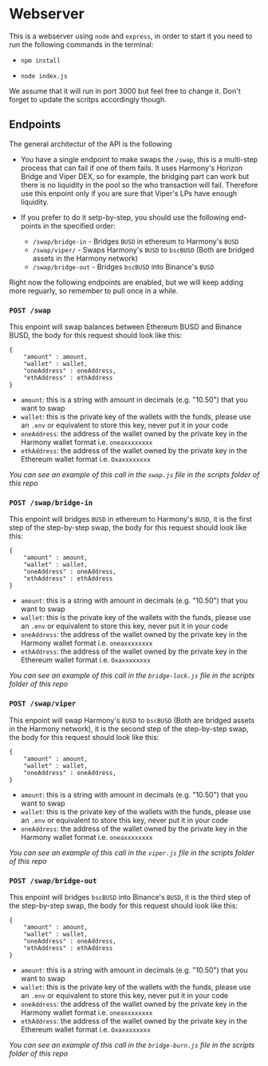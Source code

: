 # Webserver

This is a webserver using `node` and `express`, in order to start it you need to run the following commands in the terminal:

* `npm install`

* `node index.js`

We assume that it will run in port 3000 but feel free to change it. Don't forget to update the scritps accordingly though.

## Endpoints


The general architectur of the API is the following

- You have a single endpoint to make swaps the `/swap`, this is a multi-step process that can fail if one of them fails. It uses Harmony's Horizon Bridge and Viper DEX, so for example, the bridging part can work but there is no liquidity in the pool so the who transaction will fail. Therefore use this enpoint only if you are sure that Viper's LPs have enough liquidity.

- If you prefer to do it setp-by-step, you should use the following end-points in the specified order:

    - `/swap/bridge-in` - Bridges `BUSD` in ethereum to Harmony's `BUSD`
    - `/swap/viper/` - Swaps Harmony's `BUSD` to `bscBUSD` (Both are bridged assets in the Harmony network)
    - `/swap/bridge-out` - Bridges `bscBUSD` into Binance's `BUSD`

Right now the following endpoints are enabled, but we will keep adding more reguarly, so remember to pull once in a while.

### **`POST /swap`** 

This enpoint will swap balances between Ethereum BUSD and Binance BUSD, the body for this request should look like this:

```
{
    "amount" : amount,
    "wallet" : wallet,
    "oneAddress" : oneAddress,
    "ethAddress" : ethAddress
}
```

- `amount`: this is a string with amount in decimals (e.g. "10.50") that you want to swap
- `wallet`: this is the private key of the wallets with the funds, please use an `.env` or equivalent to store this key, never put it in your code
- `oneAddress`: the address of the wallet owned by the private key in the Harmony wallet format i.e. `oneaxxxxxxxx`
- `ethAddress`: the address of the wallet owned by the private key in the Ethereum wallet format i.e. `Oxaxxxxxxxx`

_You can see an example of this call in the `swap.js` file in the scripts folder of this repo_

### **`POST /swap/bridge-in`** 

This enpoint will bridges `BUSD` in ethereum to Harmony's `BUSD`, it is the first step of the step-by-step swap, the body for this request should look like this:

```
{
    "amount" : amount,
    "wallet" : wallet,
    "oneAddress" : oneAddress,
    "ethAddress" : ethAddress
}
```

- `amount`: this is a string with amount in decimals (e.g. "10.50") that you want to swap
- `wallet`: this is the private key of the wallets with the funds, please use an `.env` or equivalent to store this key, never put it in your code
- `oneAddress`: the address of the wallet owned by the private key in the Harmony wallet format i.e. `oneaxxxxxxxx`
- `ethAddress`: the address of the wallet owned by the private key in the Ethereum wallet format i.e. `Oxaxxxxxxxx`

_You can see an example of this call in the `bridge-lock.js` file in the scripts folder of this repo_

### **`POST /swap/viper`**

This enpoint will swap Harmony's `BUSD` to `bscBUSD` (Both are bridged assets in the Harmony network), it is the second step of the step-by-step swap, the body for this request should look like this:

```
{
    "amount" : amount,
    "wallet" : wallet,
    "oneAddress" : oneAddress,
}
```

- `amount`: this is a string with amount in decimals (e.g. "10.50") that you want to swap
- `wallet`: this is the private key of the wallets with the funds, please use an `.env` or equivalent to store this key, never put it in your code
- `oneAddress`: the address of the wallet owned by the private key in the Harmony wallet format i.e. `oneaxxxxxxxx`

_You can see an example of this call in the `viper.js` file in the scripts folder of this repo_

### **`POST /swap/bridge-out`** 

This enpoint will bridges `bscBUSD` into Binance's `BUSD`, it is the third step of the step-by-step swap, the body for this request should look like this:

```
{
    "amount" : amount,
    "wallet" : wallet,
    "oneAddress" : oneAddress,
    "ethAddress" : ethAddress
}
```

- `amount`: this is a string with amount in decimals (e.g. "10.50") that you want to swap
- `wallet`: this is the private key of the wallets with the funds, please use an `.env` or equivalent to store this key, never put it in your code
- `oneAddress`: the address of the wallet owned by the private key in the Harmony wallet format i.e. `oneaxxxxxxxx`
- `ethAddress`: the address of the wallet owned by the private key in the Ethereum wallet format i.e. `Oxaxxxxxxxx`

_You can see an example of this call in the `bridge-burn.js` file in the scripts folder of this repo_
